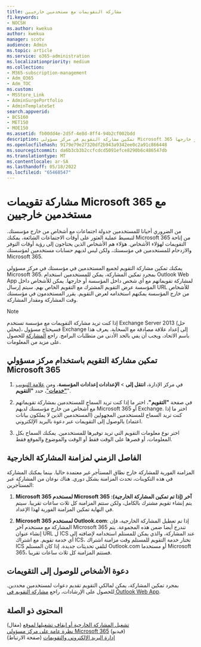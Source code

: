 ```yaml
---
title: مشاركة التقويمات مع مستخدمين خارجيين
f1.keywords:
- NOCSH
ms.author: kwekua
author: kwekua
manager: scotv
audience: Admin
ms.topic: article
ms.service: o365-administration
ms.localizationpriority: medium
ms.collection:
- M365-subscription-management
- Adm_O365
- Adm_TOC
ms.custom:
- MSStore_Link
- AdminSurgePortfolio
- AdminTemplateSet
search.appverid:
- BCS160
- MET150
- MOE150
ms.assetid: fb00dd4e-2d5f-4e8d-8ff4-94b2cf002bdd
description: تمكين مشاركة التقويم في مركز مسؤولي Microsoft 365 حتى يتمكن المستخدمون من مشاركة تقويماتهم مع أي شخص داخل المؤسسة أو خارجها.
ms.openlocfilehash: 9179e79e27320df2b943a9342ee0c2a91c866448
ms.sourcegitcommit: da6b3cb3b2ccfcdcd5091efce8290b6c486547db
ms.translationtype: MT
ms.contentlocale: ar-SA
ms.lasthandoff: 05/18/2022
ms.locfileid: "65468547"
---
```

# <a name="share-microsoft-365-calendars-with-external-users"></a>مشاركة تقويمات Microsoft 365 مع مستخدمين خارجيين

من الضروري أحيانا للمستخدمين جدولة اجتماعات مع أشخاص من خارج مؤسستك. لتبسيط عملية العثور على أوقات الاجتماعات الشائعة، يمكنك Microsoft 365 من إتاحة التقويمات لهؤلاء الأشخاص. هؤلاء هم الأشخاص الذين يحتاجون إلى رؤية أوقات التوفر والازدحام للمستخدمين في مؤسستك، ولكن ليس لديهم حسابات مستخدمين لمؤسستك Microsoft 365.

يمكنك تمكين مشاركة التقويم لجميع المستخدمين في مؤسستك في مركز مسؤولي Microsoft 365. بمجرد تمكين المشاركة، يمكن للمستخدمين استخدام Outlook Web App لمشاركة تقويماتهم مع أي شخص داخل المؤسسة أو خارجها. يمكن للأشخاص داخل المؤسسة عرض التقويم المشترك مع التقويم الخاص بهم. سيتم إرسال URL للأشخاص من خارج المؤسسة يمكنهم استخدامه لعرض التقويم. يقرر المستخدمون في مؤسستك وقت المشاركة ومقدار المشاركة.

> [!NOTE]
> إذا كنت تريد مشاركة التقويمات مع مؤسسة تستخدم Exchange Server 2013 (حل محلي)، فسيحتاج مسؤول Exchange إلى إعداد علاقة مصادقة مع السحابة. يعرف هذا باسم الاتحاد، ويجب أن يفي بالحد الأدنى من متطلبات البرامج. راجع [المشاركة](/exchange/sharing-exchange-2013-help) للحصول على مزيد من المعلومات.
  
## <a name="enable-calendar-sharing-using-the-microsoft-365-admin-center"></a>تمكين مشاركة التقويم باستخدام مركز مسؤولي Microsoft 365

1. في مركز الإدارة، **انتقل إلى** \> **الإعدادات إعدادات المؤسسة**، ومن <a href="https://go.microsoft.com/fwlink/p/?linkid=2053743" target="_blank">علامة التبويب **"خدمات**"</a>، حدد **"التقويم**".
  
3. في صفحة **"التقويم"**، اختر ما إذا كنت تريد السماح للمستخدمين بمشاركة تقويماتهم مع أشخاص من خارج مؤسستك لديهم Microsoft 365 أو Exchange. اختر ما إذا كنت تريد السماح للمستخدمين المجهولين (المستخدمين الذين لا يملكون بيانات اعتماد) بالوصول إلى التقويمات عبر دعوة بالبريد الإلكتروني.

4. اختر نوع معلومات التقويم التي تريد توفيرها للمستخدمين. يمكنك السماح بكل المعلومات، أو قصرها على الوقت فقط أو الوقت والموضوع والموقع فقط.

## <a name="external-sharing-sync-interval"></a>الفاصل الزمني لمزامنة المشاركة الخارجية

المزامنة الفورية للمشاركة خارج نطاق المستأجر غير معتمدة حاليا. بينما يمكنك المشاركة في هذه التكوينات، تحدث المزامنة بشكل دوري. هناك نوعان من المشاركة عبر المستأجرين:

1. **Microsoft 365 لمستخدم Microsoft 365 آخر (إذا تم تمكين المشاركة الخارجية):** يتم إنشاء تقويم مشترك بالكامل، ولكن ستتم المزامنة كل ثلاث ساعات تقريبا. سيتم في النهاية تمكين المزامنة الفورية لهذا الإعداد.

2. **Microsoft 365 لمستخدم Outlook.com**: إذا تم تعطيل المشاركة الخارجية، فإن المشاركة مع مستخدم آخر Microsoft 365 تندرج أيضا ضمن هذه المجموعة. يتم إنشاء عنوان URL ل ICS عند المشاركة، والذي يمكن للمستلم استخدامه لإضافته إلى أي خدمة تقويم. مع اشتراك ICS، تختار خدمة التقويم للمستلم وقت مزامنة اشتراك ICS لتلقي تحديثات جديدة. إذا كان المستلم Outlook.com أو مستخدما Microsoft 365، فستتم المزامنة كل ثلاث ساعات تقريبا.

## <a name="invite-people-to-access-calendars"></a>دعوة الأشخاص للوصول إلى التقويمات

بمجرد تمكين المشاركة، يمكن لمالكي التقويم تقديم دعوات لمستخدمين محددين. للحصول على الإرشادات، راجع [مشاركة التقويم في Outlook Web App](https://support.microsoft.com/office/7ecef8ae-139c-40d9-bae2-a23977ee58d5).

## <a name="related-content"></a>المحتوى ذو الصلة

[تشغيل المشاركة الخارجية أو إيقاف تشغيلها لموقع](/sharepoint/change-external-sharing-site) (مقال)\
[نظرة عامة على مركز مسؤولي Microsoft 365](../admin-overview/admin-center-overview.md) (فيديو)\
[إدارة البريد الإلكتروني والتقويمات](/admin) (صفحة الارتباط)

